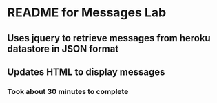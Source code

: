 # README for Messages Lab

###

## Uses jquery to retrieve messages from heroku datastore in JSON format
## Updates HTML to display messages

### Took about 30 minutes to complete